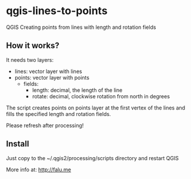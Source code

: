 qgis-lines-to-points
====================

QGIS Creating points from lines with length and rotation fields

How it works?
-------------

It needs two layers:
- lines: vector layer with lines
- points: vector layer with points
  - fields:
    - length: decimal, the length of the line
    - rotate: decimal, clockwise rotation from north in degrees

The script creates points on points layer at the first vertex of the lines and fills the specified length and rotation fields.

Please refresh after processing!

Install
-------

Just copy to the ~/.qgis2/processing/scripts directory and restart QGIS

More info at: http://falu.me
